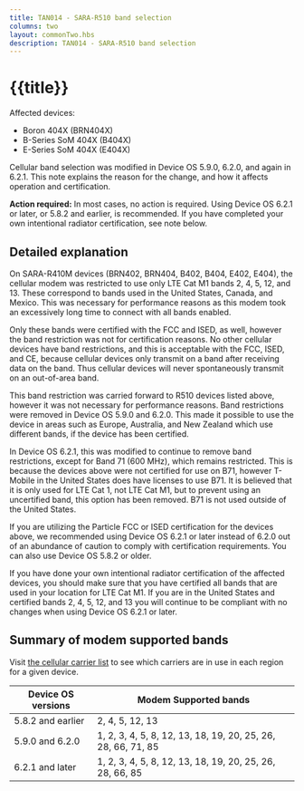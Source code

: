 ```yaml
---
title: TAN014 - SARA-R510 band selection
columns: two
layout: commonTwo.hbs
description: TAN014 - SARA-R510 band selection
---
```


# {{title}}

Affected devices:

- Boron 404X (BRN404X)
- B-Series SoM 404X (B404X)
- E-Series SoM 404X (E404X)

Cellular band selection was modified in Device OS 5.9.0, 6.2.0, and again in 6.2.1. This note explains the reason for the change, and how it affects operation and certification.

**Action required:** In most cases, no action is required. Using Device OS 6.2.1 or later, or 5.8.2 and earlier, is recommended. If you have completed your own intentional radiator certification, see note below.

## Detailed explanation

On SARA-R410M devices (BRN402, BRN404, B402, B404, E402, E404), the cellular modem was restricted to use only LTE Cat M1 bands 2, 4, 5, 12, and 13. These correspond to bands used in the United States, Canada, and Mexico. This was necessary for performance reasons as this modem took an excessively long time to connect with all bands enabled.

Only these bands were certified with the FCC and ISED, as well, however the band restriction was not for certification reasons. No other cellular devices have band restrictions, and this is acceptable with the FCC, ISED, and CE, because cellular devices only transmit on a band after receiving data on the band. Thus cellular devices will never spontaneously transmit on an out-of-area band.

This band restriction was carried forward to R510 devices listed above, however it was not necessary for performance reasons. Band restrictions were removed in Device OS 5.9.0 and 6.2.0. This made it possible to use the device in areas such as Europe, Australia, and New Zealand which use different bands, if the device has been certified.

In Device OS 6.2.1, this was modified to continue to remove band restrictions, except for Band 71 (600 MHz), which remains restricted. This is because the devices above were not certified for use on B71, however T-Mobile in the United States does have licenses to use B71. It is believed that it is only used for LTE Cat 1, not LTE Cat M1, but to prevent using an uncertified band, this option has been removed. B71 is not used outside of the United States.

If you are utilizing the Particle FCC or ISED certification for the devices above, we recommended using Device OS 6.2.1 or later instead of 6.2.0 out of an abundance of caution to comply with certification requirements. You can also use Device OS 5.8.2 or older.

If you have done your own intentional radiator certification of the affected devices, you should make sure that you have certified all bands that are used in your location for LTE Cat M1. If you are in the United States and certified bands 2, 4, 5, 12, and 13 you will continue to be compliant with no changes when using Device OS 6.2.1 or later.

## Summary of modem supported bands

Visit [the cellular carrier list](/reference/cellular/cellular-carriers/) to see which carriers are in use in each region for a given device.

| Device OS versions | Modem Supported bands |
| --- | --- |
| 5.8.2 and earlier | 2, 4, 5, 12, 13 |
| 5.9.0 and 6.2.0 | 1, 2, 3, 4, 5, 8, 12, 13, 18, 19, 20, 25, 26, 28, 66, 71, 85 |
| 6.2.1 and later | 1, 2, 3, 4, 5, 8, 12, 13, 18, 19, 20, 25, 26, 28, 66, 85  |
